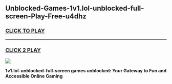 
## Unblocked-Games-1v1.lol-unblocked-full-screen-Play-Free-u4dhz
<h3>
<a href="https://premium76.site?title=1v1.lol-unblocked-full-screen&ref=12A">CLICK TO PLAY</a></h3>
<hr>

<h3>
<a href="https://premium76.site?title=1v1.lol-unblocked-full-screen&ref=12A">CLICK 2 PLAY</a>
  
</h3>

<a href="https://premium76.site?title=1v1.lol-unblocked-full-screen&ref=12A"><img src="https://clearcache.store/games.png"></a>


**1v1.lol-unblocked-full-screen games unblocked: Your Gateway to Fun and Accessible Online Gaming**
